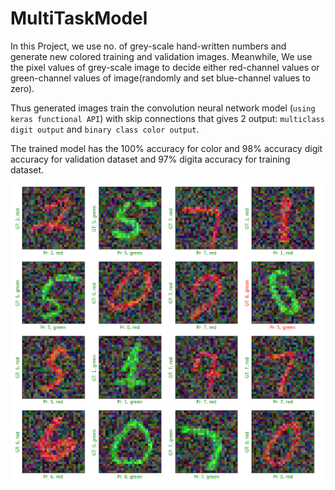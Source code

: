 # MultiTaskModel
In this Project, we use no. of grey-scale hand-written numbers and generate new colored training and validation images.
Meanwhile, We use the pixel values of grey-scale image to decide either red-channel values or green-channel values of
image(randomly and set blue-channel values to zero).

Thus generated images train the convolution neural network model (`using keras functional API`) with skip connections that gives 2 output: `multiclass digit output` and
`binary class color output`.

The trained model has the 100% accuracy for color and 98% accuracy digit accuracy for validation dataset and 97% digita accuracy for training dataset.

![](./result.png)
